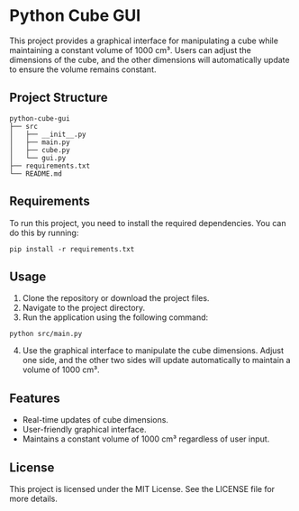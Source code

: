 # Python Cube GUI

This project provides a graphical interface for manipulating a cube while maintaining a constant volume of 1000 cm³. Users can adjust the dimensions of the cube, and the other dimensions will automatically update to ensure the volume remains constant.

## Project Structure

```
python-cube-gui
├── src
│   ├── __init__.py
│   ├── main.py
│   ├── cube.py
│   └── gui.py
├── requirements.txt
└── README.md
```

## Requirements

To run this project, you need to install the required dependencies. You can do this by running:

```
pip install -r requirements.txt
```

## Usage

1. Clone the repository or download the project files.
2. Navigate to the project directory.
3. Run the application using the following command:

```
python src/main.py
```

4. Use the graphical interface to manipulate the cube dimensions. Adjust one side, and the other two sides will update automatically to maintain a volume of 1000 cm³.

## Features

- Real-time updates of cube dimensions.
- User-friendly graphical interface.
- Maintains a constant volume of 1000 cm³ regardless of user input.

## License

This project is licensed under the MIT License. See the LICENSE file for more details.